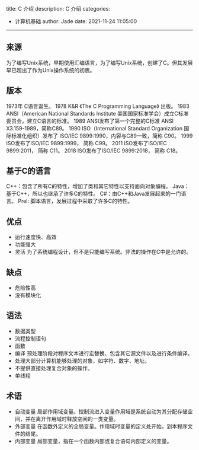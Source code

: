 title: C 介绍
description: C 介绍
categories:
  - 计算机基础
author: Jade
date: 2021-11-24 11:05:00
---

## 来源
为了编写Unix系统，早期使用汇编语言，为了编写Unix系统，创建了C。但其发展早已超出了作为Unix操作系统的初衷。

## 版本
1973年 C语言诞生。
1978 K&R 《The C Programming Language》 出版。
1983 ANSI（American National Standards Institute 美国国家标准学会）成立C标准委员会，建立C语言的标准。
1989 ANSI发布了第一个完整的C标准 ANSI X3.159-1989，简称C89。
1990 ISO（International Standard Organization 国际标准化组织）发布了 ISO/IEC 9899:1990，内容与C89一致，简称 C90。
1999 ISO发布了ISO/IEC 9899:1999， 简称 C99。
2011 ISO发布了ISO/IEC 9899:2011， 简称 C11。
2018 ISO发布了ISO/IEC 9899:2018， 简称 C18。

## 基于C的语言
C++：包含了所有C的特性，增加了类和其它特性以支持面向对象编程。
Java：基于C++，所以也继承了许多C的特性。
C#：由C++和Java发展起来的一门语言。
Prel: 脚本语言，发展过程中采取了许多C的特性。

## 优点
- 运行速度快、高效 
- 功能强大
- 灵活 为了系统编程设计，但不是只能编写系统。非法的操作在C中是允许的。
## 缺点
- 危险性高
- 没有模块化

## 语法
- 数据类型
- 流程控制语句
- 函数
- 编译 预处理阶段对程序文本进行宏替换、包含其它源文件以及进行条件编译。
- 处理大部分计算机能够处理的对象，如字符、数字、地址。
- 不提供直接处理复合对象的操作。
- 单线程

## 术语
- 自动变量 局部作用域变量。控制流进入变量作用域是系统自动为其分配存储空间，并在离开作用域时释放空间的一类变量。
- 外部变量 在函数外定义的全局变量。作用域时变量的定义处开始，到本程序文件的结尾。
- 内部变量 局部变量，指在一个函数内部或复合语句内部定义的变量。